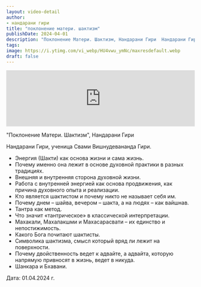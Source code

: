 ```yaml
---
layout: video-detail
author:
- нандарани гири
title: "поклонение матери. шактизм"
publishDate: 2024-04-01
description: "Поклонение Матери. Шактизм, Нандарани Гири  Нандарани Гири, ученица Свами Вишнудевананда Гири. * Энергия (Шакти) как основа жизни и сама жизнь. * Почему именно она лежит в основе духовной практики в разных традициях. * Внешняя и внутренняя сторон"
tags: 
image: https://i.ytimg.com/vi_webp/HU4vwu_ymNc/maxresdefault.webp
draft: false
---
```


<iframe width="100%" src="https://www.youtube.com/embed/HU4vwu_ymNc" frameborder="0" allowfullscreen=""></iframe> 

 "Поклонение Матери. Шактизм", Нандарани Гири

 Нандарани Гири, ученица Свами Вишнудевананда Гири.

* Энергия (Шакти) как основа жизни и сама жизнь.
* Почему именно она лежит в основе духовной практики в разных традициях.
* Внешняя и внутренняя сторона духовной жизни.
* Работа с внутренней энергией как основа продвижения, как причина духовного опыта и реализации.
* Кто является шактистом и почему никто не называет себя им.
* Почему днем – шайва, вечером – шакта, а на людях – как вайшнав.
* Тантра как метод.
* Что значит «тантрическое» в классической интерпретации.
* Махакали, Махалакшми и Махасарасвати – их единство и непостижимость.
* Какого Бога почитают шактисты.
* Символика шактизма, смысл который вряд ли лежит на поверхности.
* Почему двойственность ведет к адвайте, а адвайта, которую напрямую привносят в жизнь, ведет в никуда.
* Шанкара и Бхавани.

  
 Дата: 01.04.2024 г.

  

 